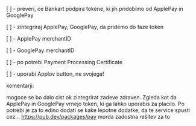


[ ] - preveri, ce Bankart podpira tokene, ki jih pridobimo od ApplePay in GooglePay 

[ ] - zintegriraj ApplePay, GooglePay, da pridemo do faze token 

[ ] - ApplePay merchantID 

[ ] - GooglePay merchantID 

[ ] - po potrebi Payment Processing Certificate 

[ ] - uporabi Applov button, ne svojega!

komentarji:

mogoce se bo dalo cist ok zintegrirat zadeve zdraven. Zgleda kot da ApplePay in GooglePay vrnejo token, ki ga lahko uporabis za placilo. Po potrebi je za to edino dodati se kake lepotne dodatke, da te service spusti cez...
https://pub.dev/packages/pay morda zadostna rešitev za to